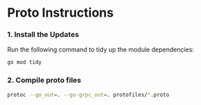# Proto Instructions

### 1. Install the Updates

Run the following command to tidy up the module dependencies:

```bash
go mod tidy
```

### 2. Compile proto files


```bash
protoc --go_out=. --go-grpc_out=. protofiles/*.proto
```